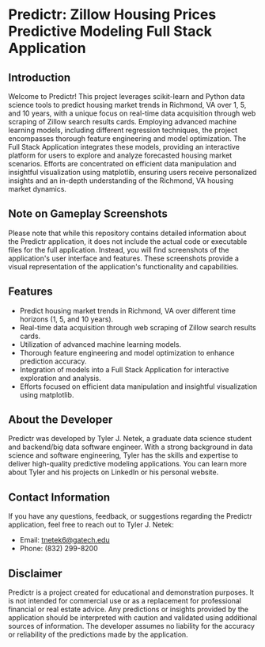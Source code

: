 # Predictr: Zillow Housing Prices Predictive Modeling Full Stack Application

## Introduction

Welcome to Predictr! This project leverages scikit-learn and Python data science tools to predict housing market trends in Richmond, VA over 1, 5, and 10 years, with a unique focus on real-time data acquisition through web scraping of Zillow search results cards. Employing advanced machine learning models, including different regression techniques, the project encompasses thorough feature engineering and model optimization. The Full Stack Application integrates these models, providing an interactive platform for users to explore and analyze forecasted housing market scenarios. Efforts are concentrated on efficient data manipulation and insightful visualization using matplotlib, ensuring users receive personalized insights and an in-depth understanding of the Richmond, VA housing market dynamics.

## Note on Gameplay Screenshots

Please note that while this repository contains detailed information about the Predictr application, it does not include the actual code or executable files for the full application. Instead, you will find screenshots of the application's user interface and features. These screenshots provide a visual representation of the application's functionality and capabilities.

## Features

- Predict housing market trends in Richmond, VA over different time horizons (1, 5, and 10 years).
- Real-time data acquisition through web scraping of Zillow search results cards.
- Utilization of advanced machine learning models.
- Thorough feature engineering and model optimization to enhance prediction accuracy.
- Integration of models into a Full Stack Application for interactive exploration and analysis.
- Efforts focused on efficient data manipulation and insightful visualization using matplotlib.

## About the Developer

Predictr was developed by Tyler J. Netek, a graduate data science student and backend/big data software engineer. With a strong background in data science and software engineering, Tyler has the skills and expertise to deliver high-quality predictive modeling applications. You can learn more about Tyler and his projects on LinkedIn or his personal website.

## Contact Information

If you have any questions, feedback, or suggestions regarding the Predictr application, feel free to reach out to Tyler J. Netek:

- Email: tnetek6@gatech.edu
- Phone: (832) 299-8200

## Disclaimer

Predictr is a project created for educational and demonstration purposes. It is not intended for commercial use or as a replacement for professional financial or real estate advice. Any predictions or insights provided by the application should be interpreted with caution and validated using additional sources of information. The developer assumes no liability for the accuracy or reliability of the predictions made by the application.

